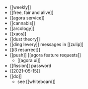 - [[weekly]]
- [[free, fair and alive]]
- [[agora service]]
- [[cannabis]]
- [[arcology]]
- [[xaos]]
- [[dust theory]]
- [[ding levery]] messages in [[zulip]]
- [[i3 resurrect]]
- [[push]] [[agora feature requests]]
	- [[agora ui]]
- [[fission]] password
- [[2021-05-15]]
- [[do]]
	 - see [[whiteboard]]